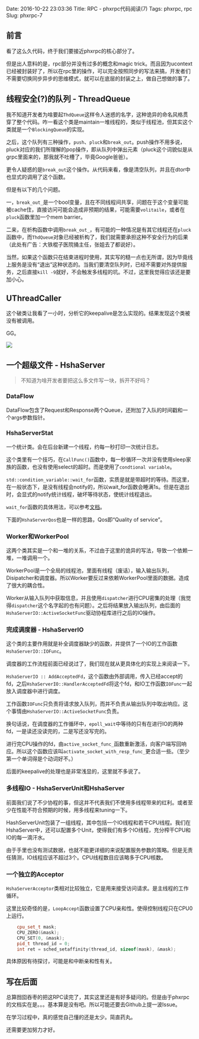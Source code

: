 Date: 2016-10-22 23:03:36
Title: RPC - phxrpc代码阅读(7)
Tags: phxrpc, rpc
Slug: phxrpc-7

## 前言

看了这么久代码，终于我们要接近phxrpc的核心部分了。

但是出人意料的是，rpc部分并没有过多的概念和magic trick。而且因为ucontext已经被封装好了，所以在rpc里的操作，可以完全按照同步的写法来搞，开发者们不需要切换同步异步的思维模式，就可以在底层的封装之上，做自己想做的事了。

## 线程安全(?)的队列 - ThreadQueue

我不知道开发者为啥要起`ThdQueue`这样令人迷惑的名字，这种诡异的命名风格贯穿了整个代码。咋一看这个类是maintain一堆线程的，类似于线程池，但其实这个类就是一个`BlockingQueue`的实现。

之后，这个队列有三种操作，`push`、`pluck`和`break_out`。push操作不用多说，pluck对应的我们所理解的pop操作，即从队列中弹出元素（pluck这个词貌似是从grpc里面来的，那我就不吐槽了，毕竟Google爸爸）。

更令人疑惑的是`break_out`这个操作。从代码来看，像是清空队列，并且在dtor中也显式的调用了这个函数。

但是有以下的几个问题。

一，`break_out_`是一个bool变量，且在不同线程间共享，问题在于这个变量可能被cache住，直接访问可能会造成非预期的结果，可能需要`volitaile`，或者在`pluck`函数里加一个mem barrier。

二来，在析构函数中调用`break_out_`，有可能的一种情况是有其它线程还在`pluck`函数中，而`ThdQueue`对象已经被析构了，我们就需要承担这种不安全行为的后果（此处有广告：大铁棍子医院捅主任，张姐去了都说好）。

当然，如果这个函数只在结束进程时使用，其实写的糙一点也无所谓，因为毕竟线上服务是没有“退出”这种状态的。当我们要清空队列时，已经不需要对外提供服务，之后直接`kill -9`就好，不会触发多线程的坑。不过，这里我觉得应该还是要加小心。

## UThreadCaller

这个破类让我看了一小时，分析它的keepalive是怎么实现的。结果发现这个类被没有被调用。

GG。

![](http://wizmann-pic.qiniudn.com/16-10-22/54117736.jpg)

## 一个超级文件 - HshaServer

> 不知道为啥开发者要把这么多文件写一块，拆开不好吗？

### DataFlow

DataFlow包含了Request和Response两个Queue，还附加了入队的时间戳和一个args参数指针。

### HshaServerStat

一个统计类。会在后台新建一个线程，约每一秒打印一次统计日志。

这个类里有一个技巧，在`CallFunc()`函数中，每一秒循环一次并没有使用sleep家族的函数，也没有使用select的超时。而是使用了`condtional variable`。

`std::condition_variable::wait_for`函数，实质是就是带超时的等待。而这里，在一般状态下，是没有线程会notify的，所以wait_for函数会睡满1s。但是在退出时，会显式的notify统计线程，破坏等待状态，使统计线程退出。

`wait_for`函数的具体用法，可以参考[文档][1]。

下面的`HshaServerQos`也是一样的思路，Qos即“Quality of service”。

### Worker和WorkerPool

这两个类其实是一个和一堆的关系，不过由于这里的诡异的写法，导致一个依赖一堆，一堆调用一个。

WorkerPool是一个全局的线程池，里面有线程（废话），输入输出队列，Disipatcher和调度器。所以Worker要反过来依赖WorkerPool里面的数据。造成了很大的耦合性。

Worker从输入队列中获取信息，并且使用`dispatcher`进行CPU密集的处理（我觉得`dispatcher`这个名字起的也有问题）。之后将结果放入输出队列，由后面的`HshaServerIO::ActiveSocketFunc`驱动协程库进行之后的IO操作。

### 完成调度器 - HshaServerIO

这个类的主要作用就是补全调度器缺少的函数，并提供了一个IO的工作函数`HshaServerIO::IOFunc`。


调度器的工作流程前面已经说过了，我们现在就从更具体化的实现上来阅读一下。

`HshaServerIO :: AddAcceptedFd`，这个函数由外部调用，传入已经accept的fd，之后`HshaServerIO::HandlerAcceptedFd`将这个fd，和IO工作函数`IOFunc`一起放入调度器中进行调度。

工作函数`IOFunc`只负责将请求放入队列，而并不负责从输出队列中取出响应。这个事情由`HshaServerIO::ActiveSocketFunc`负责。

换句话说，在调度器的工作循环中，`epoll_wait`中等待的只有在进行IO的两种fd，一是读还没读完的，二是写还没写完的。

进行完CPU操作的fd，由`active_socket_func_`函数重新激活，向客户端写回响应。所以这个函数应该叫`activate_socket_with_resp_func_`更合适一些。（至少第一个单词得是个动词好不。）

后面的keepalive的处理也是非常浅显的，这里就不多说了。

### 多线程IO - HshaServerUnit和HshaServer

前面我们说了不少协程的事，但这并不代表我们不使用多线程带来的红利。或者至少在性能不符合预期的时候，用多线程来tuning一下。

HashServerUnit包装了一组线程，其中包括一个IO线程和若干CPU线程。我们在HshaServer中，还可以配置多个Unit，使得我们有多个IO线程，充分榨干CPU和IO的每一滴汗水。

由于手里也没有测试数据，也就不能更详细的来说配置服务参数的策略。但是无责任猜测，IO线程应该不超过3个。CPU线程数目应该略多于CPU核数。

### 一个独立的Acceptor

`HshaServerAcceptor`类相对比较独立，它是用来接受访问请求。是主线程的工作循环。

这里比较奇怪的是，`LoopAccept`函数设置了CPU亲和性。使得控制线程只在CPU0上运行。

```cpp
    cpu_set_t mask;
    CPU_ZERO(&mask);
    CPU_SET(0, &mask);
    pid_t thread_id = 0;
    int ret = sched_setaffinity(thread_id, sizeof(mask), &mask);
```

具体原因有待探讨，可能是和中断亲和性有关。

## 写在后面

总算囫囵吞枣的把这RPC读完了，其实这里还是有好多疑问的。但是由于phxrpc的文档实在是。。。基本算是没有吧。所以可能还要去Github上提一波Issue。

在学习过程中，真的感觉自己懂的还是太少。简直药丸。

还需要更加努力才好。

[1]:  http://en.cppreference.com/w/cpp/thread/condition_variable/wait_for
